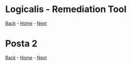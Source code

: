 # Logicalis - Remediation Tool

[Back](P1.md) - [Home](../README.md) - [Next](P2.md)

# Posta 2

[Back](P1.md) - [Home](../README.md) - [Next](P2.md)
